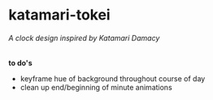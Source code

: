 katamari-tokei
==============

###### A clock design inspired by Katamari Damacy

**to do's**

- keyframe hue of background throughout course of day
- clean up end/beginning of minute animations
